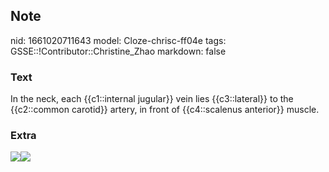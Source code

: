 ## Note
nid: 1661020711643
model: Cloze-chrisc-ff04e
tags: GSSE::!Contributor::Christine_Zhao
markdown: false

### Text
<div>
  <div>
    <div>
      <div>
        In the neck, each {{c1::internal jugular}} vein lies
        {{c3::lateral}} to the {{c2::common carotid}} artery, in
        front of {{c4::scalenus anterior}} muscle.
      </div>
    </div>
  </div>
</div>

### Extra
<img src=
"Screen%20Shot%202021-06-03%20at%201.30.56%20pm.png"><img src= 
"Screen%20Shot%202021-06-03%20at%201.31.20%20pm.png">
